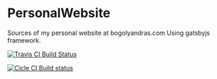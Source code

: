 # PersonalWebsite

Sources of my personal website at bogolyandras.com
Using gatsbyjs framework.

[![Travis CI Build Status](https://travis-ci.org/bogolyandras/PersonalWebsite.svg?branch=master)](https://travis-ci.org/bogolyandras/PersonalWebsite)

[![Cicle CI Build status](https://circleci.com/gh/bogolyandras/PersonalWebsite/tree/master.svg?style=shield&circle-token=e50b37bcf5d174c0e8dcdd5c88a7832c2630b5b8 "Cicle CI Build status")](https://circleci.com/gh/bogolyandras/PersonalWebsite)
